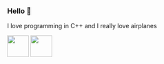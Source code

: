 ### Hello 👋
I love programming in C++ and I really love airplanes
<div>
<img src="https://cdn.jsdelivr.net/gh/devicons/devicon@latest/icons/cplusplus/cplusplus-original.svg" width="50" height="50"/>
<img src="https://cdn.jsdelivr.net/gh/devicons/devicon@latest/icons/opengl/opengl-original.svg" width="50" height="50"/>         
</div>
